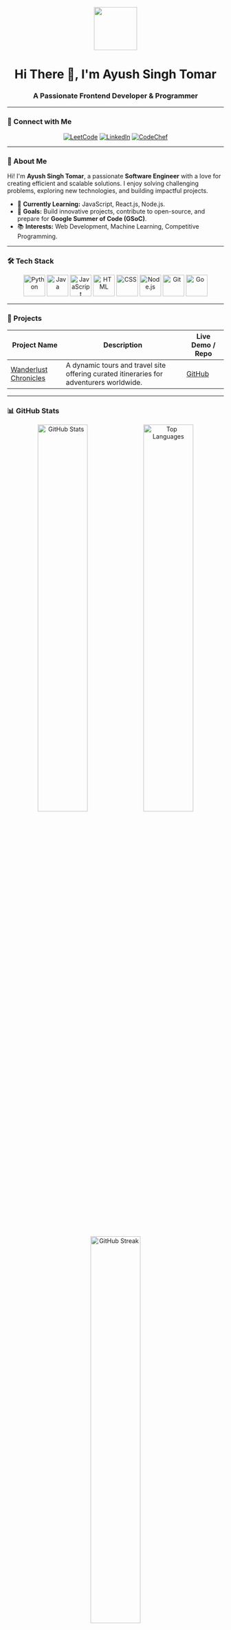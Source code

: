 <div id="header" align="center">
  <img src="https://media.giphy.com/media/M9gbBd9nbDrOTu1Mqx/giphy.gif" width="100"/>
  <h1 align="center">Hi There 👋, I'm Ayush Singh Tomar</h1>
  <h3 align="center">A Passionate Frontend Developer & Programmer</h3>
</div>

---

### 🔗 Connect with Me
<p align="center">
  <a href="https://leetcode.com/u/tomarAyush/"><img src="https://img.shields.io/badge/LeetCode-FFA116?style=for-the-badge&logo=leetcode&logoColor=black" alt="LeetCode"/></a>
  <a href="https://www.linkedin.com/in/ayush-singh-tomar-7805b9296"><img src="https://img.shields.io/badge/LinkedIn-0077B5?style=for-the-badge&logo=linkedin&logoColor=white" alt="LinkedIn"/></a>
  <a href="https://www.codechef.com/users/super_hawks_13"><img src="https://img.shields.io/badge/CodeChef-%23B92B27.svg?&style=for-the-badge&logo=codechef&logoColor=white" alt="CodeChef"/></a>
</p>

---

### 👋 About Me
Hi! I'm **Ayush Singh Tomar**, a passionate **Software Engineer** with a love for creating efficient and scalable solutions. I enjoy solving challenging problems, exploring new technologies, and building impactful projects.

- 🌱 **Currently Learning:** JavaScript, React.js, Node.js.
- 🎯 **Goals:** Build innovative projects, contribute to open-source, and prepare for **Google Summer of Code (GSoC)**.
- 📚 **Interests:** Web Development, Machine Learning, Competitive Programming.

---

### 🛠️ Tech Stack
<p align="center">
  <img src="https://cdn.jsdelivr.net/gh/devicons/devicon/icons/python/python-original.svg" alt="Python" width="50" height="50"/>
  <img src="https://cdn.jsdelivr.net/gh/devicons/devicon/icons/java/java-original.svg" alt="Java" width="50" height="50"/>
  <img src="https://cdn.jsdelivr.net/gh/devicons/devicon/icons/javascript/javascript-original.svg" alt="JavaScript" width="50" height="50"/>
  <img src="https://cdn.jsdelivr.net/gh/devicons/devicon/icons/html5/html5-original.svg" alt="HTML" width="50" height="50"/>
  <img src="https://cdn.jsdelivr.net/gh/devicons/devicon/icons/css3/css3-original.svg" alt="CSS" width="50" height="50"/>
  <img src="https://cdn.jsdelivr.net/gh/devicons/devicon/icons/nodejs/nodejs-original.svg" alt="Node.js" width="50" height="50"/>
  <img src="https://cdn.jsdelivr.net/gh/devicons/devicon/icons/git/git-original.svg" alt="Git" width="50" height="50"/>
  <img src="https://cdn.jsdelivr.net/gh/devicons/devicon/icons/go/go-original.svg" alt="Go" width="50" height="50"/>
</p>

---

### 🚀 Projects
| Project Name          | Description                                                                                      | Live Demo / Repo |
|-----------------------|--------------------------------------------------------------------------------------------------|------------------|
| [Wanderlust Chronicles](https://tomarayush07.github.io/WanderLust-Chronicles/) | A dynamic tours and travel site offering curated itineraries for adventurers worldwide. | [GitHub](https://github.com/tomarAyush07/WanderLust-Chronicles) |

---

### 📊 GitHub Stats
<p align="center">
  <img src="https://github-readme-stats.vercel.app/api?username=tomarAyush07&show_icons=true&theme=react" alt="GitHub Stats" width="48%"/>
  <img src="https://github-readme-stats.vercel.app/api/top-langs/?username=tomarAyush07&layout=compact&theme=react" alt="Top Languages" width="48%"/>
</p>

<p align="center">
  <img src="https://streak-stats.demolab.com/?user=tomarAyush07&theme=react" alt="GitHub Streak" width="48%"/>
</p>

<p align="center">
  <img src="https://github-readme-activity-graph.vercel.app/graph?username=tomarAyush07&theme=react-dark" alt="Activity Graph" width="100%"/>
</p>

---

### 🌐 Let's Connect
<p align="center">
  <a href="https://www.linkedin.com/in/ayush-singh-tomar-7805b9296"><img src="https://img.shields.io/badge/LinkedIn-Connect-blue?style=for-the-badge&logo=linkedin"/></a>
  <a href="https://github.com/tomarAyush07"><img src="https://img.shields.io/badge/GitHub-Follow-black?style=for-the-badge&logo=github"/></a>
  <a href="https://www.instagram.com/ayush_singh_64/"><img src="https://img.shields.io/badge/Instagram-Follow-red?style=for-the-badge&logo=instagram"/></a>
</p>
